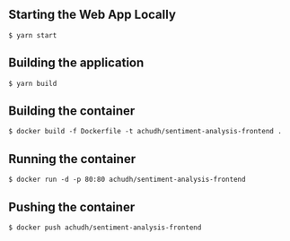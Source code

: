 ## Starting the Web App Locally
` $ yarn start `

## Building the application
` $ yarn build `

## Building the container
` $ docker build -f Dockerfile -t achudh/sentiment-analysis-frontend . `

## Running the container
` $ docker run -d -p 80:80 achudh/sentiment-analysis-frontend `

## Pushing the container
` $ docker push achudh/sentiment-analysis-frontend `